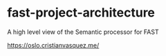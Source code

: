 # fast-project-architecture
A high level view of the Semantic processor for FAST

https://oslo.cristianvasquez.me/
